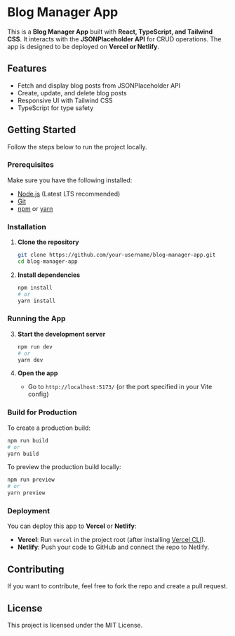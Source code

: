 # Blog Manager App

This is a **Blog Manager App** built with **React, TypeScript, and Tailwind CSS**. It interacts with the **JSONPlaceholder API** for CRUD operations. The app is designed to be deployed on **Vercel or Netlify**.

## Features
- Fetch and display blog posts from JSONPlaceholder API
- Create, update, and delete blog posts
- Responsive UI with Tailwind CSS
- TypeScript for type safety

## Getting Started
Follow the steps below to run the project locally.

### Prerequisites
Make sure you have the following installed:
- [Node.js](https://nodejs.org/) (Latest LTS recommended)
- [Git](https://git-scm.com/)
- [npm](https://www.npmjs.com/) or [yarn](https://yarnpkg.com/)

### Installation

1. **Clone the repository**
   ```bash
   git clone https://github.com/your-username/blog-manager-app.git
   cd blog-manager-app
   ```

2. **Install dependencies**
   ```bash
   npm install
   # or
   yarn install
   ```

### Running the App

3. **Start the development server**
   ```bash
   npm run dev
   # or
   yarn dev
   ```

4. **Open the app**
   - Go to `http://localhost:5173/` (or the port specified in your Vite config)

### Build for Production
To create a production build:
```bash
npm run build
# or
yarn build
```

To preview the production build locally:
```bash
npm run preview
# or
yarn preview
```

### Deployment
You can deploy this app to **Vercel** or **Netlify**:
- **Vercel**: Run `vercel` in the project root (after installing [Vercel CLI](https://vercel.com/docs/cli)).
- **Netlify**: Push your code to GitHub and connect the repo to Netlify.

## Contributing
If you want to contribute, feel free to fork the repo and create a pull request.

## License
This project is licensed under the MIT License.

